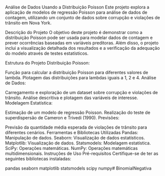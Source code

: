 Análise de Dados Usando a Distribuição Poisson
Este projeto explora a aplicação de modelos de regressão Poisson para análise de dados de contagem, utilizando um conjunto de dados sobre corrupção e violações de trânsito em Nova York.

Descrição do Projeto
O objetivo deste projeto é demonstrar como a distribuição Poisson pode ser usada para modelar dados de contagem e prever ocorrências baseadas em variáveis preditoras. Além disso, o projeto inclui a visualização detalhada dos resultados e a verificação da adequação do modelo através de testes estatísticos.

Estrutura do Projeto
Distribuição Poisson:

Função para calcular a distribuição Poisson para diferentes valores de lambda.
Plotagem das distribuições para lambdas iguais a 1, 2 e 4.
Análise de Dados:

Carregamento e exploração de um dataset sobre corrupção e violações de trânsito.
Análise descritiva e plotagem das variáveis de interesse.
Modelagem Estatística:

Estimação de um modelo de regressão Poisson.
Realização do teste de superdispersão de Cameron e Trivedi (1990).
Previsões:

Previsão da quantidade média esperada de violações de trânsito para diferentes cenários.
Ferramentas e Bibliotecas Utilizadas
Pandas: Manipulação de dados.
Seaborn: Visualização de dados estatísticos.
Matplotlib: Visualização de dados.
Statsmodels: Modelagem estatística.
SciPy: Operações matemáticas.
NumPy: Operações matemáticas multidimensionais.
Instruções de Uso
Pré-requisitos
Certifique-se de ter as seguintes bibliotecas instaladas:

pandas
seaborn
matplotlib
statsmodels
scipy
numpy# BinomialNegativa
